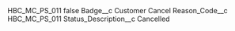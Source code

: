 <?xml version="1.0" encoding="UTF-8"?>
<CustomMetadata xmlns="http://soap.sforce.com/2006/04/metadata" xmlns:xsi="http://www.w3.org/2001/XMLSchema-instance" xmlns:xsd="http://www.w3.org/2001/XMLSchema">
    <label>HBC_MC_PS_011</label>
    <protected>false</protected>
    <values>
        <field>Badge__c</field>
        <value xsi:type="xsd:string">Customer Cancel</value>
    </values>
    <values>
        <field>Reason_Code__c</field>
        <value xsi:type="xsd:string">HBC_MC_PS_011</value>
    </values>
    <values>
        <field>Status_Description__c</field>
        <value xsi:type="xsd:string">Cancelled</value>
    </values>
</CustomMetadata>
